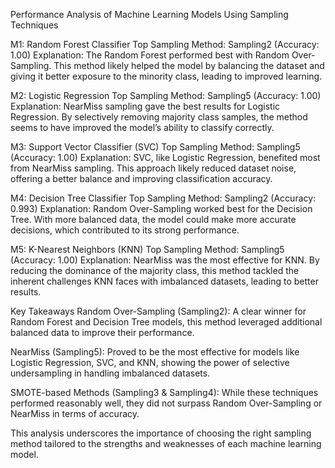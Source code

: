 Performance Analysis of Machine Learning Models Using Sampling Techniques

M1: Random Forest Classifier
Top Sampling Method: Sampling2 (Accuracy: 1.00)
Explanation: The Random Forest performed best with Random Over-Sampling. This method likely helped the model by balancing the dataset and giving it better exposure to the minority class, leading to improved learning.

M2: Logistic Regression
Top Sampling Method: Sampling5 (Accuracy: 1.00)
Explanation: NearMiss sampling gave the best results for Logistic Regression. By selectively removing majority class samples, the method seems to have improved the model’s ability to classify correctly.

M3: Support Vector Classifier (SVC)
Top Sampling Method: Sampling5 (Accuracy: 1.00)
Explanation: SVC, like Logistic Regression, benefited most from NearMiss sampling. This approach likely reduced dataset noise, offering a better balance and improving classification accuracy.

M4: Decision Tree Classifier
Top Sampling Method: Sampling2 (Accuracy: 0.993)
Explanation: Random Over-Sampling worked best for the Decision Tree. With more balanced data, the model could make more accurate decisions, which contributed to its strong performance.

M5: K-Nearest Neighbors (KNN)
Top Sampling Method: Sampling5 (Accuracy: 1.00)
Explanation: NearMiss was the most effective for KNN. By reducing the dominance of the majority class, this method tackled the inherent challenges KNN faces with imbalanced datasets, leading to better results.

Key Takeaways
Random Over-Sampling (Sampling2): A clear winner for Random Forest and Decision Tree models, this method leveraged additional balanced data to improve their performance.

NearMiss (Sampling5): Proved to be the most effective for models like Logistic Regression, SVC, and KNN, showing the power of selective undersampling in handling imbalanced datasets.

SMOTE-based Methods (Sampling3 & Sampling4): While these techniques performed reasonably well, they did not surpass Random Over-Sampling or NearMiss in terms of accuracy.

This analysis underscores the importance of choosing the right sampling method tailored to the strengths and weaknesses of each machine learning model.
